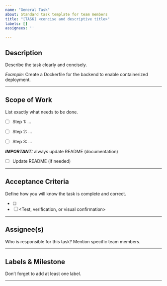 ```yaml
---
name: "General Task"
about: Standard task template for team members
title: "[TASK] <concise and descriptive title>"
labels: []
assignees: ''

---
```


## Description

Describe the task clearly and concisely.

_Example:_ 
Create a Dockerfile for the backend to enable containerized deployment.

---

## Scope of Work

List exactly what needs to be done.

- [ ] Step 1: ...
- [ ] Step 2: ...
- [ ] Step 3: ...


***IMPORTANT:*** always update README (documentation) 
- [ ] Update README (if needed)

---

## Acceptance Criteria

Define how you will know the task is complete and correct.

- [ ] <Clearly measurable outcome>
- [ ] <Test, verification, or visual confirmation>

---

## Assignee(s)

Who is responsible for this task? Mention specific team members.

---

## Labels & Milestone

Don’t forget to add at least one label.  

---

